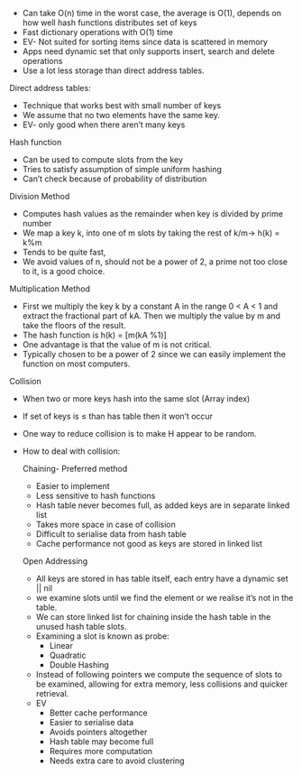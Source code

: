 - Can take O(n) time in the worst case, the average is O(1), depends on how well hash functions distributes set of keys
- Fast dictionary operations with O(1) time
- EV- Not suited for sorting items since data is scattered in memory
- Apps need dynamic set that only supports insert, search and delete operations
- Use a lot less storage than direct address tables.

Direct address tables:

- Technique that works best with small number of keys
- We assume that no two elements have the same key.
- EV- only good when there aren’t many keys

Hash function

- Can be used to compute slots from the key
- Tries to satisfy assumption of simple uniform hashing
- Can’t check because of probability of distribution

Division Method

- Computes hash values as the remainder when key is divided by prime number
- We map a key k, into one of m slots by taking the rest of k/m→ h(k) = k%m
- Tends to be quite fast,
- We avoid values of n, should not be a power of 2, a prime not too close to it, is a good choice.

Multiplication Method

- First we multiply the key k by a constant A in the range 0 < A < 1 and extract the fractional part of kA. Then we multiply the value by m and take the floors of the result.
- The hash function is h(k) = [m(kA %1)]
- One advantage is that the value of m is not critical.
- Typically chosen to be a power of 2 since we can easily implement the function on most computers.

Collision

- When two or more keys hash into the same slot (Array index)
- If set of keys is ≤ than has table then it won’t occur
- One way to reduce collision is to make H appear to be random.
- How to deal with collision:
    
    Chaining- Preferred method
    
    - Easier to implement
    - Less sensitive to hash functions
    - Hash table never becomes full, as added keys are in separate linked list
    - Takes more space in case of collision
    - Difficult to serialise data from hash table
    - Cache performance not good as keys are stored in linked list
    
    Open Addressing
    
    - All keys are stored in has table itself, each entry have a dynamic set || nil
    - we examine slots until we find the element or we realise it’s not in the table.
    - We can store linked list for chaining inside the hash table in the unused hash table slots.
    - Examining a slot is known as probe:
        - Linear
        - Quadratic
        - Double Hashing
    - Instead of following pointers we compute the sequence of slots to be examined, allowing for extra memory, less collisions and quicker retrieval.
    - EV
        - Better cache performance
        - Easier to serialise data
        - Avoids pointers altogether
        - Hash table may become full
        - Requires more computation
        - Needs extra care to avoid clustering